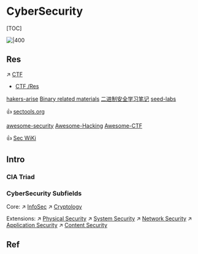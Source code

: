 # CyberSecurity

[TOC]



![|400](../../../Assets/Pics/1920px-CIAJMK1209-en.svg.png)

## Res

↗️ [CTF](👻%20CTF/CTF.md)
- [CTF /Res](👻%20CTF/Res.md)

[hakers-arise](https://www.hackers-arise.com)
[Binary related materials](https://scubsrgroup.github.io/BinaryDatabase/)
[二进制安全学习笔记](https://binhack.readthedocs.io/zh/latest/index.html)
[seed-labs](https://github.com/seed-labs/seed-labs) 

👍 [sectools.org](https://sectools.org)

[awesome-security](https://github.com/sbilly/awesome-security) 
[Awesome-Hacking](https://github.com/Hack-with-Github/Awesome-Hacking) 
[Awesome-CTF](https://github.com/apsdehal/awesome-ctf)

👍 [Sec WiKi](https://www.sec-wiki.com/)

 
 
## Intro
### CIA Triad


### CyberSecurity Subfields
Core: 
↗ [InfoSec](🏰%20InfoSec/InfoSec.md)
↗ [Cryptology](Cryptology/Cryptology.md)

Extensions:
↗ [Physical Security](Physical%20Security/Physical%20Security.md)
↗ [System Security](System%20Security/System%20Security.md)
↗ [Network Security](Network%20Security/Network%20Security.md)
↗ [Application Security](Application%20Security/Application%20Security.md)
↗ [Content Security](Content%20Security/Content%20Security.md)



## Ref
[👍《计算机网络安全教程》读书笔记]: https://bye-lemon.github.io/post/f2f7/
